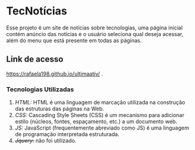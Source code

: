 # TecNotícias
Esse projeto é um site de notícias sobre tecnologias, uma página inicial contém anúncio das notícias e o usuário seleciona qual deseja acessar, além do menu que está presente em todas as páginas.

## Link de acesso
 https://rafaela198.github.io/ultimaativ/ .

### Tecnologias Utilizadas

1. *HTML:* HTML é uma linguagem de marcação utilizada na construção das estruturas das páginas na Web.
2. *CSS:* Cascading Style Sheets (CSS) é um mecanismo para adicionar estilo (núcleos, fontes, espaçamento, etc.) a um documento web.
3. *JS:* JavaScript (frequentemente abreviado como JS) é uma linguagem de programação interpretada estruturada.
4. ~~*Jquery:*~~ não foi utilizado.
